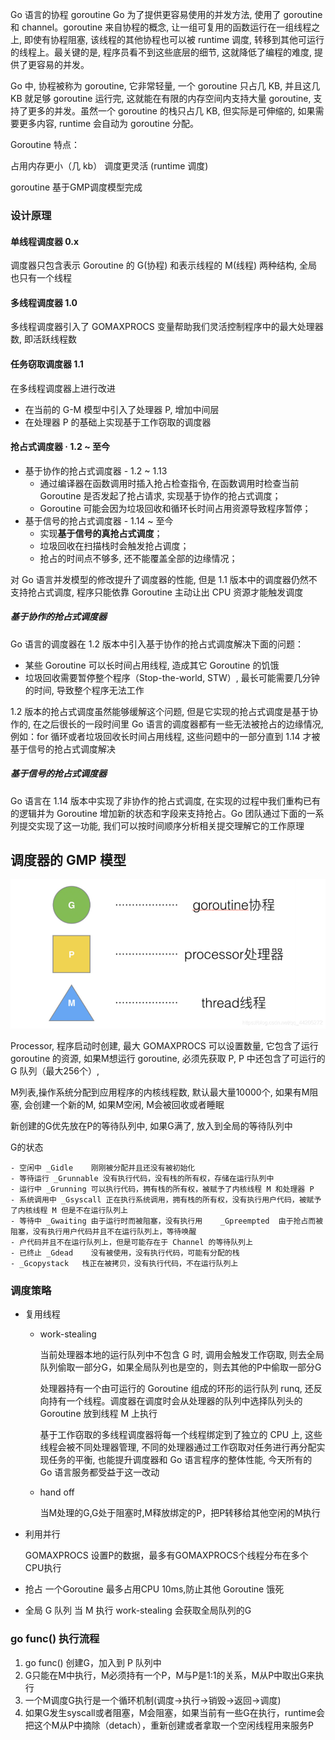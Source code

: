 Go 语言的协程 goroutine
Go 为了提供更容易使用的并发方法, 使用了 goroutine 和 channel。goroutine 来自协程的概念, 让一组可复用的函数运行在一组线程之上, 即使有协程阻塞, 该线程的其他协程也可以被 runtime 调度, 转移到其他可运行的线程上。最关键的是, 程序员看不到这些底层的细节, 这就降低了编程的难度, 提供了更容易的并发。

Go 中, 协程被称为 goroutine, 它非常轻量, 一个 goroutine 只占几 KB, 并且这几 KB 就足够 goroutine 运行完, 这就能在有限的内存空间内支持大量 goroutine, 支持了更多的并发。虽然一个 goroutine 的栈只占几 KB, 但实际是可伸缩的, 如果需要更多内容, runtime 会自动为 goroutine 分配。

Goroutine 特点：

占用内存更小（几 kb）
调度更灵活 (runtime 调度)

goroutine 基于GMP调度模型完成

### 设计原理 

#### 单线程调度器 0.x
调度器只包含表示 Goroutine 的 G(协程) 和表示线程的 M(线程) 两种结构, 全局也只有一个线程

#### 多线程调度器 1.0
多线程调度器引入了 GOMAXPROCS 变量帮助我们灵活控制程序中的最大处理器数, 即活跃线程数

#### 任务窃取调度器 1.1

在多线程调度器上进行改进
  - 在当前的 G-M 模型中引入了处理器 P, 增加中间层
  - 在处理器 P 的基础上实现基于工作窃取的调度器

#### 抢占式调度器 · 1.2 ~ 至今
  - 基于协作的抢占式调度器 - 1.2 ~ 1.13
    - 通过编译器在函数调用时插入抢占检查指令, 在函数调用时检查当前 Goroutine 是否发起了抢占请求, 实现基于协作的抢占式调度；
    - Goroutine 可能会因为垃圾回收和循环长时间占用资源导致程序暂停；
  - 基于信号的抢占式调度器 - 1.14 ~ 至今
    - 实现**基于信号的真抢占式调度**；
    - 垃圾回收在扫描栈时会触发抢占调度；
    - 抢占的时间点不够多, 还不能覆盖全部的边缘情况；

对 Go 语言并发模型的修改提升了调度器的性能, 但是 1.1 版本中的调度器仍然不支持抢占式调度, 程序只能依靠 Goroutine 主动让出 CPU 资源才能触发调度

##### 基于协作的抢占式调度器
Go 语言的调度器在 1.2 版本中引入基于协作的抢占式调度解决下面的问题：

  - 某些 Goroutine 可以长时间占用线程, 造成其它 Goroutine 的饥饿
  - 垃圾回收需要暂停整个程序（Stop-the-world, STW）, 最长可能需要几分钟的时间, 导致整个程序无法工作

1.2 版本的抢占式调度虽然能够缓解这个问题, 但是它实现的抢占式调度是基于协作的, 在之后很长的一段时间里 Go 语言的调度器都有一些无法被抢占的边缘情况, 例如：for 循环或者垃圾回收长时间占用线程, 这些问题中的一部分直到 1.14 才被基于信号的抢占式调度解决

##### 基于信号的抢占式调度器
Go 语言在 1.14 版本中实现了非协作的抢占式调度, 在实现的过程中我们重构已有的逻辑并为 Goroutine 增加新的状态和字段来支持抢占。Go 团队通过下面的一系列提交实现了这一功能, 我们可以按时间顺序分析相关提交理解它的工作原理



##  调度器的 GMP 模型
![gmp](./images/GMP.png)

Processor, 程序启动时创建, 最大 GOMAXPROCS 可以设置数量,  它包含了运行 goroutine 的资源, 如果M想运行 goroutine, 必须先获取 P, P 中还包含了可运行的 G 队列（最大256个）,

M列表,操作系统分配到应用程序的内核线程数, 默认最大量10000个, 如果有M阻塞, 会创建一个新的M, 如果M空闲, M会被回收或者睡眠

新创建的G优先放在P的等待队列中, 如果G满了, 放入到全局的等待队列中

G的状态

    - 空闲中 _Gidle	刚刚被分配并且还没有被初始化
    - 等待运行 _Grunnable 没有执行代码，没有栈的所有权，存储在运行队列中
    - 运行中 _Grunning 可以执行代码，拥有栈的所有权，被赋予了内核线程 M 和处理器 P
    - 系统调用中 _Gsyscall 正在执行系统调用，拥有栈的所有权，没有执行用户代码，被赋予了内核线程 M 但是不在运行队列上
    - 等待中 _Gwaiting 由于运行时而被阻塞，没有执行用    _Gpreempted	由于抢占而被阻塞，没有执行用户代码并且不在运行队列上，等待唤醒
    - 户代码并且不在运行队列上，但是可能存在于 Channel 的等待队列上
    - 已终止 _Gdead	没有被使用，没有执行代码，可能有分配的栈
    - _Gcopystack	栈正在被拷贝，没有执行代码，不在运行队列上

### 调度策略

- 复用线程
    - work-stealing
    
        当前处理器本地的运行队列中不包含 G 时, 调用会触发工作窃取, 则去全局队列偷取一部分G，如果全局队列也是空的，则去其他的P中偷取一部分G
        
        处理器持有一个由可运行的 Goroutine 组成的环形的运行队列 runq, 还反向持有一个线程。调度器在调度时会从处理器的队列中选择队列头的 Goroutine 放到线程 M 上执行
        
        基于工作窃取的多线程调度器将每一个线程绑定到了独立的 CPU 上, 这些线程会被不同处理器管理, 不同的处理器通过工作窃取对任务进行再分配实现任务的平衡, 也能提升调度器和 Go 语言程序的整体性能, 今天所有的 Go 语言服务都受益于这一改动
        
    - hand off 
    
        当M处理的G,G处于阻塞时,M释放绑定的P，把P转移给其他空闲的M执行
    
    
- 利用并行

    GOMAXPROCS 设置P的数据，最多有GOMAXPROCS个线程分布在多个CPU执行

- 抢占
   一个Goroutine 最多占用CPU 10ms,防止其他 Goroutine 饿死
   
- 全局 G 队列
   当 M 执行 work-stealing 会获取全局队列的G
   
   
### go func() 执行流程

1. go func() 创建G，加入到 P 队列中
2. G只能在M中执行，M必须持有一个P，M与P是1:1的关系，M从P中取出G来执行
3. 一个M调度G执行是一个循环机制(调度->执行->销毁->返回->调度)
4. 如果G发生syscall或者阻塞，M会阻塞，如果当前有一些G在执行，runtime会把这个M从P中摘除（detach），重新创建或者拿取一个空闲线程用来服务P